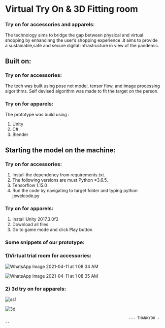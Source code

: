 # Virtual Try On & 3D Fitting room

### Try on for accessories and apparels: 
The technology aims to bridge the gap between physical and virtual shopping by enhancinng the user’s  shopping experience .it aims to provide a sustainable,safe and secure digital infrastructure in view of the pandemic.


## Built on: 

### Try on for accessories: 
The tech was built using pose net model, tensor flow, and image processing algorithms. 
Self devised algorithm was made to fit the target on the person.

### Try on for apparels: 
The prototype was build using :
1) Unity
2) C#
3) Blender


## Starting the model on the machine: 

### Try on for accessories: 
1) Install the dependency from requirements.txt.      
2) The following versions are must Python =3.6.5.    
3) Tensorflow 1.15.0                            
4) Run the code by navigating to target folder and typing python jewelcode.py

### Try on for apparels:
1) Install Unity 2017.3.0f3
2) Download all files
3) Go to game mode and click Play button.

### Some snippets of our prototype:



### 1)Virtual trial room for accessories:


![WhatsApp Image 2021-04-11 at 1 08 34 AM](https://user-images.githubusercontent.com/68842515/114282706-1504ad80-9a63-11eb-9d36-07d24e226e3e.jpeg)

![WhatsApp Image 2021-04-11 at 1 08 35 AM](https://user-images.githubusercontent.com/68842515/114282705-12a25380-9a63-11eb-8a1e-ac7eae291ca4.jpeg)



### 2) 3d try on for apparels:


![ss1](https://user-images.githubusercontent.com/68842515/114282577-4fba1600-9a62-11eb-9459-a45df7f6885d.JPG)

![3d](https://user-images.githubusercontent.com/68842515/114282574-4cbf2580-9a62-11eb-8cbe-adc4948f0278.JPG)
    
                                                            --- THANKYOU ---
